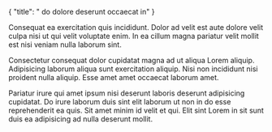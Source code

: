 {
  "title": " do dolore deserunt occaecat in"
}

Consequat ea exercitation quis incididunt. Dolor ad velit est aute dolore velit culpa nisi ut qui velit voluptate enim. In ea cillum magna pariatur velit mollit est nisi veniam nulla laborum sint.

Consectetur consequat dolor cupidatat magna ad ut aliqua Lorem aliquip. Adipisicing laborum aliqua sunt exercitation aliquip. Nisi non incididunt nisi proident nulla aliquip. Esse amet amet occaecat laborum amet.

Pariatur irure qui amet ipsum nisi deserunt laboris deserunt adipisicing cupidatat. Do irure laborum duis sint elit laborum ut non in do esse reprehenderit ea quis. Sit amet minim id velit et qui. Elit sint Lorem in sit sunt duis ea adipisicing ad nulla deserunt mollit.